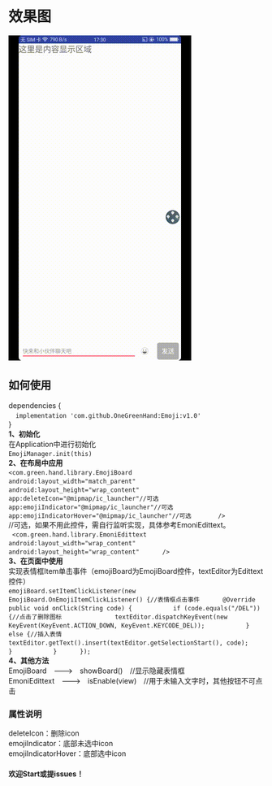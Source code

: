# 效果图  
![效果图](https://github.com/OneGreenHand/Emoji/blob/master/img/emoji.gif?raw=true.gif)  
## 如何使用  
dependencies {  
　`implementation 'com.github.OneGreenHand:Emoji:v1.0'`   
}  
**1、初始化**  
在Application中进行初始化   
`EmojiManager.init(this)`    
**2、在布局中应用**  
`<com.green.hand.library.EmojiBoard  
　　android:layout_width="match_parent"  
　　android:layout_height="wrap_content"  
　　app:deleteIcon="@mipmap/ic_launcher"//可选  
　　app:emojiIndicator="@mipmap/ic_launcher"//可选  
　　app:emojiIndicatorHover="@mipmap/ic_launcher"//可选   
　　/>`  
//可选，如果不用此控件，需自行监听实现，具体参考EmoniEdittext。  
` <com.green.hand.library.EmoniEdittext  
　　android:layout_width="wrap_content"  
　　android:layout_height="wrap_content"  
　　/>`  
**3、在页面中使用**  
实现表情框Item单击事件（emojiBoard为EmojiBoard控件，textEditor为Edittext控件）  
`emojiBoard.setItemClickListener(new EmojiBoard.OnEmojiItemClickListener() {//表情框点击事件  
　　@Override  
　　　public void onClick(String code) {  
　　　　　if (code.equals("/DEL")) {//点击了删除图标  
　　　　　　　textEditor.dispatchKeyEvent(new KeyEvent(KeyEvent.ACTION_DOWN, KeyEvent.KEYCODE_DEL));  
　　　　　} else {//插入表情  
　　　　　　　textEditor.getText().insert(textEditor.getSelectionStart(), code);  
　　　　　}  
　　　　　}  
　　});`  
**4、其他方法**  
EmojiBoard　--->　showBoard()　//显示隐藏表情框  
EmoniEdittext　--->　isEnable(view)　//用于未输入文字时，其他按钮不可点击  
### 属性说明  
deleteIcon：删除icon  
emojiIndicator：底部未选中icon   
emojiIndicatorHover：底部选中icon   
#### **欢迎Start或提issues！**